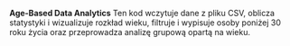 <b>Age-Based Data Analytics</b>
Ten kod wczytuje dane z pliku CSV, oblicza statystyki i wizualizuje rozkład wieku, filtruje i wypisuje osoby poniżej 30 roku życia oraz przeprowadza analizę grupową opartą na wieku.
